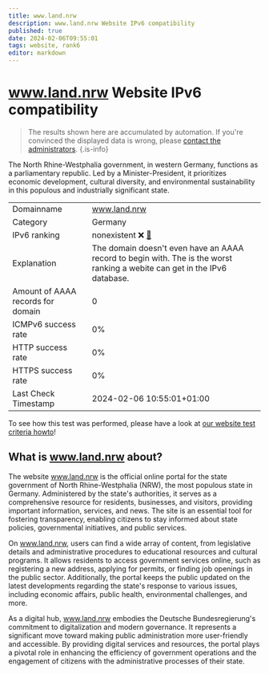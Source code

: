 ```yaml
---
title: www.land.nrw
description: www.land.nrw Website IPv6 compatibility
published: true
date: 2024-02-06T09:55:01
tags: website, rank6
editor: markdown
---
```


# www.land.nrw Website IPv6 compatibility

> The results shown here are accumulated by automation. If you're convinced the displayed data is wrong, please [contact the administrators](/howto/chat). 
{.is-info}

The North Rhine-Westphalia government, in western Germany, functions as a parliamentary republic. Led by a Minister-President, it prioritizes economic development, cultural diversity, and environmental sustainability in this populous and industrially significant state.


|   |   |
| - | - |
| Domainname | www.land.nrw
| Category | Germany |
| IPv6 ranking | nonexistent :x: [🔗](/howto/ranking) |
| Explanation | The domain doesn't even have an AAAA record to begin with. The is the worst ranking a webite can get in the IPv6 database. |
| Amount of AAAA records for domain | 0 |
| ICMPv6 success rate | 0%|
| HTTP success rate | 0% |
| HTTPS success rate | 0% |
| Last Check Timestamp | 2024-02-06 10:55:01+01:00 |

To see how this test was performed, please have a look at [our website test criteria howto](/howto/testcriteria/website)!


## What is www.land.nrw about?
The website www.land.nrw is the official online portal for the state government of North Rhine-Westphalia (NRW), the most populous state in Germany. Administered by the state's authorities, it serves as a comprehensive resource for residents, businesses, and visitors, providing important information, services, and news. The site is an essential tool for fostering transparency, enabling citizens to stay informed about state policies, governmental initiatives, and public services.

On www.land.nrw, users can find a wide array of content, from legislative details and administrative procedures to educational resources and cultural programs. It allows residents to access government services online, such as registering a new address, applying for permits, or finding job openings in the public sector. Additionally, the portal keeps the public updated on the latest developments regarding the state's response to various issues, including economic affairs, public health, environmental challenges, and more.

As a digital hub, www.land.nrw embodies the Deutsche Bundesregierung's commitment to digitalization and modern governance. It represents a significant move toward making public administration more user-friendly and accessible. By providing digital services and resources, the portal plays a pivotal role in enhancing the efficiency of government operations and the engagement of citizens with the administrative processes of their state.


